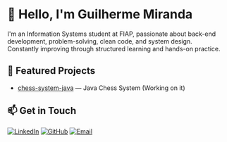 # 👋 Hello, I'm Guilherme Miranda

I'm an Information Systems student at FIAP, passionate about back-end development, problem-solving, clean code, and system design.  
Constantly improving through structured learning and hands-on practice.

## 🚀 Featured Projects

- [chess-system-java](https://github.com/xguimiranda/chess-system-java) — Java Chess System (Working on it)

## 📫 Get in Touch

[![LinkedIn](https://img.shields.io/badge/LinkedIn-0A66C2?style=for-the-badge&logo=linkedin&logoColor=white)](https://linkedin.com/in/seu-linkedin) 
[![GitHub](https://img.shields.io/badge/GitHub-181717?style=for-the-badge&logo=github&logoColor=white)](https://github.com/xguimiranda) 
[![Email](https://img.shields.io/badge/Email-D14836?style=for-the-badge&logo=gmail&logoColor=white)](mailto:guimirandasa@outlook.com)
